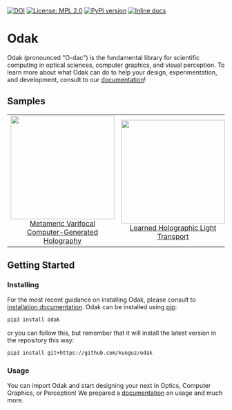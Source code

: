 [![DOI](https://zenodo.org/badge/3987171.svg)](https://zenodo.org/badge/latestdoi/3987171) 
[![License: MPL 2.0](https://img.shields.io/badge/License-MPL%202.0-brightgreen.svg)](https://opensource.org/licenses/MPL-2.0) 
[![PyPI version](https://badge.fury.io/py/odak.svg)](https://badge.fury.io/py/odak)
[![Inline docs](https://img.shields.io/readthedocs/odak)](https://kunguz.github.io/odak/)

# Odak
Odak (pronounced "O-dac") is the fundamental library for scientific computing in optical sciences, computer graphics, and visual perception.
To learn more about what Odak can do to help your design, experimentation, and development, consult to our [documentation](https://kaanaksit.github.io/odak/)!

## Samples

| | | |
|:-------------------------:|:-------------------------:|:-------------------------:|
|<img width="240" src="https://github.com/kunguz/odak/raw/master/media/metameric_varifocal_hologram.gif"> [Metameric Varifocal Computer-Generated Holography](https://github.com/complight/metameric_holography) | <img width="240" src="https://github.com/kunguz/odak/raw/master/media/learned_holographic_light_transport.gif">  [Learned Holographic Light Transport](https://github.com/complight/realistic_holography) | <img width="240" src="https://github.com/kaanaksit/odak/raw/master/media/phase_shifting_qwp.gif">  [Phase-shifting Trichromat Quadratic Phase Function](https://gist.github.com/kaanaksit/f9bcd8c72b4ef5e078dfb0a81b6806c5) |

## Getting Started

### Installing
For the most recent guidance on installing Odak, please consult to [installation documentation](https://kaanaksit.com/odak/installation/).
Odak can be installed using [pip](https://pypi.org/project/pip):

```bash
pip3 install odak
```
or you can follow this, but remember that it will install the latest version in the repository this way:

```bash
pip3 install git+https://github.com/kunguz/odak
```


### Usage
You can import Odak and start designing your next in Optics, Computer Graphics, or Perception! 
We prepared a [documentation](https://kunguz.github.io/odak) on usage and much more.
